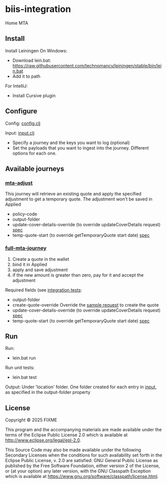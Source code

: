 # biis-integration

Home MTA

## Install

Install Leiningen
On Windows:

* Download lein.bat: https://raw.githubusercontent.com/technomancy/leiningen/stable/bin/lein.bat
* Add it to path

For IntelliJ:

* Install Cursive plugin

## Configure

Config: [config.clj](src/biis_integration/config/config.clj)

Input: [input.clj](src/biis_integration/config/input.clj)

* Specify a journey and the keys you want to log (optional)
* Set the payloads that you want to ingest into the journey. Different options for each one.

## Available journeys

### [mta-adjust](src/biis_integration/journey.clj#L48)
This journey will retrieve an existing quote and apply the specified adjustment to get a temporary quote.
The adjustment won't be saved in Applied
* policy-code
* output-folder
* update-cover-details-override (to override updateCoverDetails request) [spec](https://appliedsystems.stoplight.io/docs/applied-connect-api/33f5384174c15-adjustment-cover-details)
* temp-quote-start (to override getTemporaryQuote start date) [spec](https://appliedsystems.stoplight.io/docs/applied-connect-api/kji37kw3z9wai-adjustment-quote)

### [full-mta-journey](src/biis_integration/journey.clj#L24)
1. Create a quote in the wallet
1. bind it in Applied
1. apply and save adjustment
1. if the new amount is greater than zero, pay for it and accept the adjustment

Required fields (see [integration tests](test/biis_integration/full_home_mta_journey_test.clj):
* output-folder
* create-quote-override Override the [sample request](resources/createQuote.request.json) to create the quote
* update-cover-details-override (to override updateCoverDetails request) [spec](https://appliedsystems.stoplight.io/docs/applied-connect-api/33f5384174c15-adjustment-cover-details)
* temp-quote-start (to override getTemporaryQuote start date) [spec](https://appliedsystems.stoplight.io/docs/applied-connect-api/kji37kw3z9wai-adjustment-quote)

## Run

Run:

* lein.bat run

Run unit tests:
* lein.bat test

Output: Under 'location' folder. One folder created for each entry in [input](src/biis_integration/config/input.clj), as specified in the output-folder property

## License

Copyright © 2025 FIXME

This program and the accompanying materials are made available under the
terms of the Eclipse Public License 2.0 which is available at
http://www.eclipse.org/legal/epl-2.0.

This Source Code may also be made available under the following Secondary
Licenses when the conditions for such availability set forth in the Eclipse
Public License, v. 2.0 are satisfied: GNU General Public License as published by
the Free Software Foundation, either version 2 of the License, or (at your
option) any later version, with the GNU Classpath Exception which is available
at https://www.gnu.org/software/classpath/license.html.
